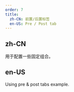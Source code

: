 ```yaml
---
order: 7
title:
  zh-CN: 前置/后置标签
  en-US: Pre / Post tab
---
```


## zh-CN

用于配置一些固定组合。

## en-US

Using pre & post tabs example.
